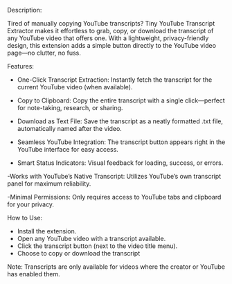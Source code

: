 Description:

Tired of manually copying YouTube transcripts? Tiny YouTube Transcript Extractor makes it effortless to grab, copy, or download the transcript of any YouTube video that offers one. With a lightweight, privacy-friendly design, this extension adds a simple button directly to the YouTube video page—no clutter, no fuss.

Features:
- One-Click Transcript Extraction: Instantly fetch the transcript for the current YouTube video (when available).  

- Copy to Clipboard: Copy the entire transcript with a single click—perfect for note-taking, research, or sharing.

- Download as Text File: Save the transcript as a neatly formatted .txt file, automatically named after the video.

- Seamless YouTube Integration: The transcript button appears right in the YouTube interface for easy access.

- Smart Status Indicators: Visual feedback for loading, success, or errors.

-Works with YouTube’s Native Transcript: Utilizes YouTube’s own transcript panel for maximum reliability.

-Minimal Permissions: Only requires access to YouTube tabs and clipboard for your privacy.

How to Use:
- Install the extension.
- Open any YouTube video with a transcript available.
- Click the transcript button (next to the video title menu).
- Choose to copy or download the transcript

Note: Transcripts are only available for videos where the creator or YouTube has enabled them.